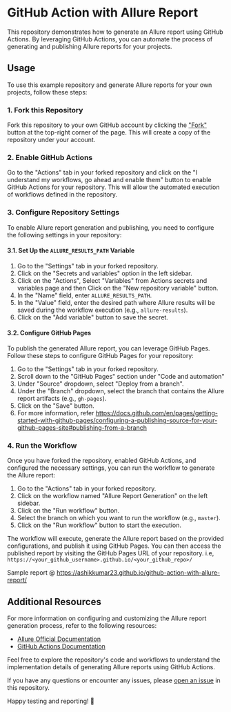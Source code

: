 # GitHub Action with Allure Report

This repository demonstrates how to generate an Allure report using GitHub Actions. By leveraging GitHub Actions, you can automate the process of generating and publishing Allure reports for your projects.

## Usage

To use this example repository and generate Allure reports for your own projects, follow these steps:

### 1. Fork this Repository

Fork this repository to your own GitHub account by clicking the ["Fork"](https://github.com/ashikkumar23/github-action-with-allure-report/fork) button at the top-right corner of the page. This will create a copy of the repository under your account.

### 2. Enable GitHub Actions

Go to the "Actions" tab in your forked repository and click on the "I understand my workflows, go ahead and enable them" button to enable GitHub Actions for your repository. This will allow the automated execution of workflows defined in the repository.

### 3. Configure Repository Settings

To enable Allure report generation and publishing, you need to configure the following settings in your repository:

#### 3.1. Set Up the `ALLURE_RESULTS_PATH` Variable

1. Go to the "Settings" tab in your forked repository.
2. Click on the "Secrets and variables" option in the left sidebar.
3. Click on the "Actions", Select "Variables" from Actions secrets and variables page and then Click on the "New repository variable" button.
4. In the "Name" field, enter `ALLURE_RESULTS_PATH`.
5. In the "Value" field, enter the desired path where Allure results will be saved during the workflow execution (e.g., `allure-results`).
6. Click on the "Add variable" button to save the secret.

#### 3.2. Configure GitHub Pages

To publish the generated Allure report, you can leverage GitHub Pages. Follow these steps to configure GitHub Pages for your repository:

1. Go to the "Settings" tab in your forked repository.
2. Scroll down to the "GitHub Pages" section under "Code and automation"
3. Under "Source" dropdown, select "Deploy from a branch".
4. Under the "Branch" dropdown, select the branch that contains the Allure report artifacts (e.g., `gh-pages`).
5. Click on the "Save" button.
6. For more information, refer https://docs.github.com/en/pages/getting-started-with-github-pages/configuring-a-publishing-source-for-your-github-pages-site#publishing-from-a-branch

### 4. Run the Workflow

Once you have forked the repository, enabled GitHub Actions, and configured the necessary settings, you can run the workflow to generate the Allure report:

1. Go to the "Actions" tab in your forked repository.
2. Click on the workflow named "Allure Report Generation" on the left sidebar.
3. Click on the "Run workflow" button.
4. Select the branch on which you want to run the workflow (e.g., `master`).
5. Click on the "Run workflow" button to start the execution.

The workflow will execute, generate the Allure report based on the provided configurations, and publish it using GitHub Pages. You can then access the published report by visiting the GitHub Pages URL of your repository. i.e, `https://<your_github_username>.github.io/<your_github_repo>/`

Sample report @ https://ashikkumar23.github.io/github-action-with-allure-report/

## Additional Resources

For more information on configuring and customizing the Allure report generation process, refer to the following resources:

- [Allure Official Documentation](https://docs.qameta.io/allure/)
- [GitHub Actions Documentation](https://docs.github.com/en/actions)

Feel free to explore the repository's code and workflows to understand the implementation details of generating Allure reports using GitHub Actions.

If you have any questions or encounter any issues, please [open an issue](https://github.com/ashikkumar23/github-action-with-allure-report/issues) in this repository.

Happy testing and reporting! 🚀
